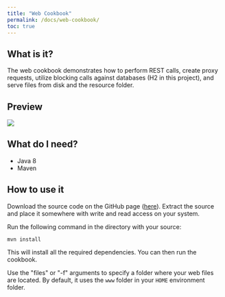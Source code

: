```yaml
---
title: "Web Cookbook"
permalink: /docs/web-cookbook/
toc: true
---
```

## What is it?
The web cookbook demonstrates how to perform REST calls, create proxy requests, utilize blocking calls against databases (H2 in this project), and
serve files from disk and the resource folder.

## Preview
[![](/Pronghorn/assets/images/webcookbook.jpeg)](/Pronghorn/assets/images/webcookbook.jpeg)

## What do I need?
* Java 8
* Maven

## How to use it
Download the source code on the GitHub page ([here](https://github.com/oci-pronghorn/WebCookbook/)).
Extract the source and place it somewhere with write and read access on your system.

Run the following command in the directory with your source:
```
mvn install
```

This will install all the required dependencies.
You can then run the cookbook.

Use the "files" or "-f" arguments to specify a folder where your web files are located.
By default, it uses the `www` folder in your `HOME` environment folder.